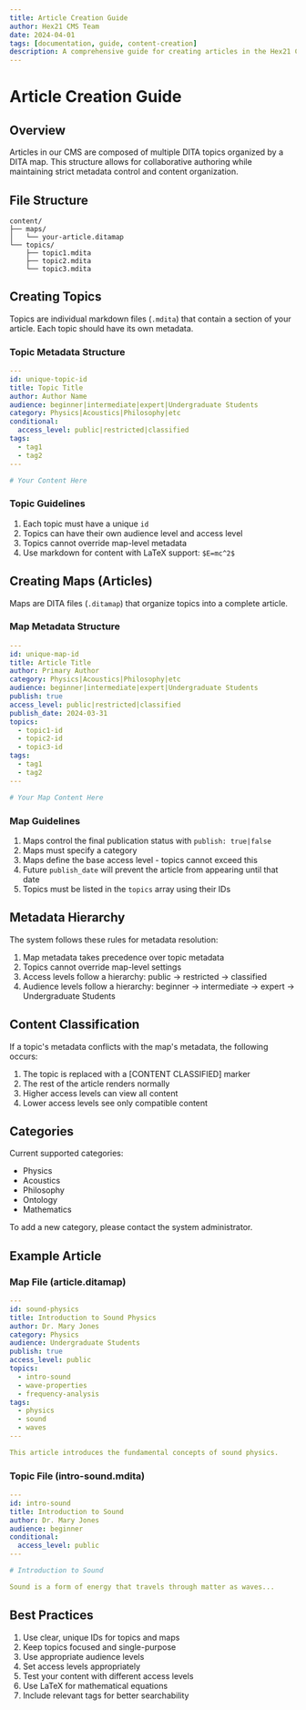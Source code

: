 ```yaml
---
title: Article Creation Guide
author: Hex21 CMS Team
date: 2024-04-01
tags: [documentation, guide, content-creation]
description: A comprehensive guide for creating articles in the Hex21 CMS, including metadata guidelines and best practices.
---
```


# Article Creation Guide

## Overview

Articles in our CMS are composed of multiple DITA topics organized by a DITA map. This structure allows for collaborative authoring while maintaining strict metadata control and content organization.

## File Structure

```
content/
├── maps/
│   └── your-article.ditamap
└── topics/
    ├── topic1.mdita
    ├── topic2.mdita
    └── topic3.mdita
```

## Creating Topics

Topics are individual markdown files (`.mdita`) that contain a section of your article. Each topic should have its own metadata.

### Topic Metadata Structure

```yaml
---
id: unique-topic-id
title: Topic Title
author: Author Name
audience: beginner|intermediate|expert|Undergraduate Students
category: Physics|Acoustics|Philosophy|etc
conditional:
  access_level: public|restricted|classified
tags:
  - tag1
  - tag2
---

# Your Content Here
```

### Topic Guidelines

1. Each topic must have a unique `id`
2. Topics can have their own audience level and access level
3. Topics cannot override map-level metadata
4. Use markdown for content with LaTeX support: `$E=mc^2$`

## Creating Maps (Articles)

Maps are DITA files (`.ditamap`) that organize topics into a complete article.

### Map Metadata Structure

```yaml
---
id: unique-map-id
title: Article Title
author: Primary Author
category: Physics|Acoustics|Philosophy|etc
audience: beginner|intermediate|expert|Undergraduate Students
publish: true
access_level: public|restricted|classified
publish_date: 2024-03-31
topics:
  - topic1-id
  - topic2-id
  - topic3-id
tags:
  - tag1
  - tag2
---

# Your Map Content Here
```

### Map Guidelines

1. Maps control the final publication status with `publish: true|false`
2. Maps must specify a category
3. Maps define the base access level - topics cannot exceed this
4. Future `publish_date` will prevent the article from appearing until that date
5. Topics must be listed in the `topics` array using their IDs

## Metadata Hierarchy

The system follows these rules for metadata resolution:

1. Map metadata takes precedence over topic metadata
2. Topics cannot override map-level settings
3. Access levels follow a hierarchy: public → restricted → classified
4. Audience levels follow a hierarchy: beginner → intermediate → expert → Undergraduate Students

## Content Classification

If a topic's metadata conflicts with the map's metadata, the following occurs:

1. The topic is replaced with a [CONTENT CLASSIFIED] marker
2. The rest of the article renders normally
3. Higher access levels can view all content
4. Lower access levels see only compatible content

## Categories

Current supported categories:
- Physics
- Acoustics
- Philosophy
- Ontology
- Mathematics

To add a new category, please contact the system administrator.

## Example Article

### Map File (article.ditamap)
```yaml
---
id: sound-physics
title: Introduction to Sound Physics
author: Dr. Mary Jones
category: Physics
audience: Undergraduate Students
publish: true
access_level: public
topics:
  - intro-sound
  - wave-properties
  - frequency-analysis
tags:
  - physics
  - sound
  - waves
---

This article introduces the fundamental concepts of sound physics.
```

### Topic File (intro-sound.mdita)
```yaml
---
id: intro-sound
title: Introduction to Sound
author: Dr. Mary Jones
audience: beginner
conditional:
  access_level: public
---

# Introduction to Sound

Sound is a form of energy that travels through matter as waves...
```

## Best Practices

1. Use clear, unique IDs for topics and maps
2. Keep topics focused and single-purpose
3. Use appropriate audience levels
4. Set access levels appropriately
5. Test your content with different access levels
6. Use LaTeX for mathematical equations
7. Include relevant tags for better searchability 
